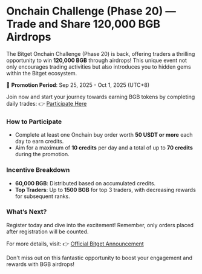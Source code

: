 # Onchain Challenge (Phase 20) — Trade and Share 120,000 BGB Airdrops

The Bitget Onchain Challenge (Phase 20) is back, offering traders a thrilling opportunity to win **120,000 BGB** through airdrops! This unique event not only encourages trading activities but also introduces you to hidden gems within the Bitget ecosystem.

📅 **Promotion Period**: Sep 25, 2025 - Oct 1, 2025 (UTC+8)

Join now and start your journey towards earning BGB tokens by completing daily trades:
👉 [Participate Here](https://www.bitget.com/events/onchain-hunt/232466)

### How to Participate
- Complete at least one Onchain buy order worth **50 USDT or more** each day to earn credits.
- Aim for a maximum of **10 credits** per day and a total of up to **70 credits** during the promotion.

### Incentive Breakdown
- **60,000 BGB**: Distributed based on accumulated credits.
- **Top Traders**: Up to **1500 BGB** for top 3 traders, with decreasing rewards for subsequent ranks.

### What’s Next?
Register today and dive into the excitement! Remember, only orders placed after registration will be counted. 

For more details, visit:
👉 [Official Bitget Announcement](https://www.bitget.com/events/onchain-hunt/232466)

Don't miss out on this fantastic opportunity to boost your engagement and rewards with BGB airdrops!